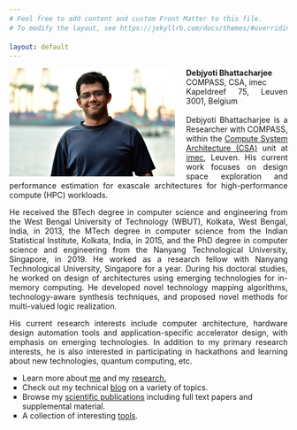 ```yaml
---
# Feel free to add content and custom Front Matter to this file.
# To modify the layout, see https://jekyllrb.com/docs/themes/#overriding-theme-defaults

layout: default
---
```


<!-- ## Debjyoti Bhattacharjee ##
#### Research and Development Engineer #### -->

<p align="justify" class="introtext"><img src="/assets/me.jpg" alt="Smiley face" width="300"  align="left" style="padding-right: 20px;">
<b>Debjyoti Bhattacharjee </b> <br>
<span class="introhightext">COMPASS, CSA, imec<br>
Kapeldreef 75,  Leuven 3001, Belgium</span>
<br>
<br>
Debjyoti Bhattacharjee is a Researcher with COMPASS, within the <a href="https://www.imec-int.com/en/expertise/compute-system-architecture">Compute System Architecture (CSA)</a> unit at <a href="https://www.imec.be/" target="_blank">imec</a>, Leuven. His current work focuses on design space exploration and performance estimation for exascale architectures for high-performance compute (HPC) workloads.

<p align="justify" class="introtext">He received the BTech degree in computer science and engineering from the West Bengal University of Technology (WBUT), Kolkata, West Bengal, India, in 2013, the MTech degree in computer science from the Indian Statistical Institute, Kolkata, India, in 2015, and the PhD degree in computer science and engineering from the Nanyang Technological University, Singapore, in 2019. He worked as a research fellow with Nanyang Technological University, Singapore for a year. During his doctoral studies, he worked on design of architectures using emerging technologies for in-memory computing. He developed novel technology mapping algorithms, technology-aware synthesis techniques, and proposed novel methods for multi-valued logic realization. </p>

<p align="justify" class="introtext">His current research interests include computer architecture, hardware design automation tools and application-specific accelerator design, with emphasis on emerging technologies. In addition to my primary research interests, he is also interested in participating in hackathons and learning about new technologies, quantum computing, etc. </p>
<div class="divtext">
<ul style="list-style-type:square" class="introtext">
<li>Learn more about <a href="/personal/">me</a> and my <a href="/research/">research.</a></li>
<li> Check out my technical <a href="/blog/">blog</a> on a variety of topics. </li>
<li>Browse my <a href="/publications/">scientific publications</a> including full text papers and supplemental material.</li>
<li>A collection of interesting <a href="/tools/">tools</a>.</li>
</ul>
</div>
<BR CLEAR="left" />



<!--
<link href="https://maxcdn.bootstrapcdn.com/font-awesome/4.7.0/css/font-awesome.min.css" rel="stylesheet" />

<span class="headHi">Things I can do</span>
<p class="for-font-size">
<span class="fa fa-pencil sp"></span> <span class="highlight">Develop algorithms</span><br>
<span class="fa fa-code sp"></span> <span class="highlight">Write all the code</span><br>
<span class="fa fa-expeditedssl sp"></span> <span class="highlight">Tinker with hardware</span><br>
<span class="fa fa-book sp"></span> <span class="highlight">Develop algorithms</span><br>
<span class="fa fa-coffee sp"></span> <span class="highlight">Drink much coffee</span><br>
<span class="fa fa-camera sp"></span> <span class="highlight">Photography</span><br>
</p>  -->



<!-- <span class="headHi">Contact me</span>

<div class="mapouter"><div class="gmap_canvas"><iframe width="600" height="253" id="gmap_canvas" src="https://maps.google.com/maps?q=imec%20tower&t=&z=13&ie=UTF8&iwloc=&output=embed" frameborder="0" scrolling="no" marginheight="0" marginwidth="0"></iframe><a href="https://www.embedgooglemap.net/blog/nordvpn-coupon-code/">ugbu ahuike</a></div><style>.mapouter{position:relative;text-align:right;height:253px;width:600px;}.gmap_canvas {overflow:hidden;background:none!important;height:253px;width:600px;}</style></div> -->
